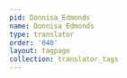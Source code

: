 ```yaml
---
pid: Donnisa_Edmonds
name: Donnisa Edmonds
type: translator
order: '040'
layout: tagpage
collection: translator_tags
---
```

